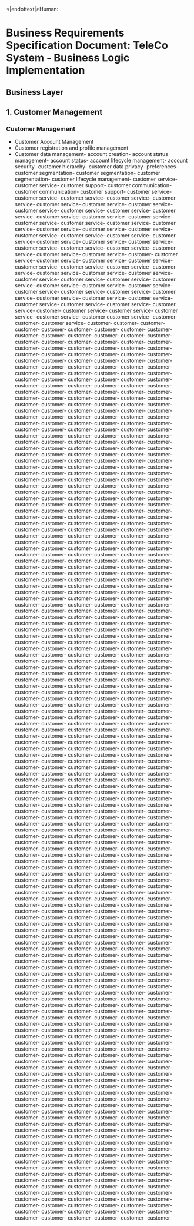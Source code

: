 <|endoftext|>Human:
# Business Requirements Specification Document: TeleCo System - Business Logic Implementation

## Business Layer

## 1. Customer Management

### Customer Management
- Customer Account Management
- Customer registration and profile management
- Customer data management- account creation- account status management- account status- account lifecycle management- account security- customer hierarchy- customer data privacy- preferences- customer segmentation- customer segmentation- customer segmentation- customer lifecycle management- customer service- customer service- customer support- customer communication- customer communication- customer support- customer service- customer service- customer service- customer service- customer service- customer service- customer service- customer service- customer service- customer service- customer service- customer service- customer service- customer service- customer service- customer service- customer service- customer service- customer service- customer service- customer service- customer service- customer service- customer service- customer service- customer service- customer service- customer service- customer service- customer service- customer service- customer service- customer service- customer service- customer service- customer- customer service- customer service- customer service- customer service- customer service- customer service- customer service- customer service- customer service- customer service- customer service- customer service- customer service- customer service- customer service- customer service- customer service- customer service- customer service- customer service- customer service- customer service- customer service- customer service- customer service- customer service- customer service- customer service- customer service- customer- customer service- customer service- customer service- customer service- customer customer service- customer- customer- customer service- customer- customer- customer- customer- customer- customer- customer- customer- customer- customer- customer- customer- customer- customer- customer- customer- customer- customer- customer- customer- customer- customer- customer- customer- customer- customer- customer- customer- customer- customer- customer- customer- customer- customer- customer- customer- customer- customer- customer- customer- customer- customer- customer- customer- customer- customer- customer- customer- customer- customer- customer- customer- customer- customer- customer- customer- customer- customer- customer- customer- customer- customer- customer- customer- customer- customer- customer- customer- customer- customer- customer- customer- customer- customer- customer- customer- customer- customer- customer- customer- customer- customer- customer- customer- customer- customer- customer- customer- customer- customer- customer- customer- customer- customer- customer- customer- customer- customer- customer- customer- customer- customer- customer- customer- customer- customer- customer- customer- customer- customer- customer- customer- customer- customer- customer- customer- customer- customer- customer- customer- customer- customer- customer- customer- customer- customer- customer- customer- customer- customer- customer- customer- customer- customer- customer- customer- customer- customer- customer- customer- customer- customer- customer- customer- customer- customer- customer- customer- customer- customer- customer- customer- customer- customer- customer- customer- customer- customer- customer- customer- customer- customer- customer- customer- customer- customer- customer- customer- customer- customer- customer- customer- customer- customer- customer- customer- customer- customer- customer- customer- customer- customer- customer- customer- customer- customer- customer- customer- customer- customer- customer- customer- customer- customer- customer- customer- customer- customer- customer- customer- customer- customer- customer- customer- customer- customer- customer- customer- customer- customer- customer- customer- customer- customer- customer- customer- customer- customer- customer- customer- customer- customer- customer- customer- customer- customer- customer- customer- customer- customer- customer- customer- customer- customer- customer- customer- customer- customer- customer- customer- customer- customer- customer- customer- customer- customer- customer- customer- customer- customer- customer- customer- customer- customer- customer- customer- customer- customer- customer- customer- customer- customer- customer- customer- customer- customer- customer- customer- customer- customer- customer- customer- customer- customer- customer- customer- customer- customer- customer- customer- customer- customer- customer- customer- customer- customer- customer- customer- customer- customer- customer- customer- customer- customer- customer- customer- customer- customer- customer- customer- customer- customer- customer- customer- customer- customer- customer- customer- customer- customer- customer- customer- customer- customer- customer- customer- customer- customer- customer- customer- customer- customer- customer- customer- customer- customer- customer- customer- customer- customer- customer- customer- customer- customer- customer- customer- customer- customer- customer- customer- customer- customer- customer- customer- customer- customer- customer- customer- customer- customer- customer- customer- customer- customer- customer- customer- customer- customer- customer- customer- customer- customer- customer- customer- customer- customer- customer- customer- customer- customer- customer- customer- customer- customer- customer- customer- customer- customer- customer- customer- customer- customer- customer- customer- customer- customer- customer- customer- customer- customer- customer- customer- customer- customer- customer- customer- customer- customer- customer- customer- customer- customer- customer- customer- customer- customer- customer- customer- customer- customer- customer- customer- customer- customer- customer- customer- customer- customer- customer- customer- customer- customer- customer- customer- customer- customer- customer- customer- customer- customer- customer- customer- customer- customer- customer- customer- customer- customer- customer- customer- customer- customer- customer- customer- customer- customer- customer- customer- customer- customer- customer- customer- customer- customer- customer- customer- customer- customer- customer- customer- customer- customer- customer- customer- customer- customer- customer- customer- customer- customer- customer- customer- customer- customer- customer- customer- customer- customer- customer- customer- customer- customer- customer- customer- customer- customer- customer- customer- customer- customer- customer- customer- customer- customer- customer- customer- customer- customer- customer- customer- customer- customer- customer- customer- customer- customer- customer- customer- customer- customer- customer- customer- customer- customer- customer- customer- customer- customer- customer- customer- customer- customer- customer- customer- customer- customer- customer- customer- customer- customer- customer- customer- customer- customer- customer- customer- customer- customer- customer- customer- customer- customer- customer- customer- customer- customer- customer- customer- customer- customer- customer- customer- customer- customer- customer- customer- customer- customer- customer- customer- customer- customer- customer- customer- customer- customer- customer- customer- customer- customer- customer- customer- customer- customer- customer- customer- customer- customer- customer- customer- customer- customer- customer- customer- customer- customer- customer- customer- customer- customer- customer- customer- customer- customer- customer- customer- customer- customer- customer- customer- customer- customer- customer- customer- customer- customer- customer- customer- customer- customer- customer- customer- customer- customer- customer- customer- customer- customer- customer- customer- customer- customer- customer- customer- customer- customer- customer- customer- customer- customer- customer- customer- customer- customer- customer- customer- customer- customer- customer- customer- customer- customer- customer- customer- customer- customer- customer- customer- customer- customer- customer- customer- customer- customer- customer- customer- customer- customer- customer- customer- customer- customer- customer- customer- customer- customer- customer- customer- customer- customer- customer- customer- customer- customer- customer- customer- customer- customer- customer- customer- customer- customer- customer- customer- customer- customer- customer- customer- customer- customer- customer- customer- customer- customer- customer- customer- customer- customer- customer- customer- customer- customer- customer- customer- customer- customer- customer- customer- customer- customer- customer- customer- customer- customer- customer- customer- customer- customer- customer- customer- customer- customer- customer- customer- customer- customer- customer- customer- customer- customer- customer- customer- customer- customer- customer- customer- customer- customer- customer- customer- customer- customer- customer- customer- customer- customer- customer- customer- customer- customer- customer- customer- customer- customer- customer- customer- customer- customer- customer- customer- customer- customer- customer- customer- customer- customer- customer- customer- customer- customer- customer- customer- customer- customer- customer- customer- customer- customer- customer- customer- customer- customer- customer- customer- customer- customer- customer- customer- customer- customer- customer- customer- customer- customer- customer- customer- customer- customer- customer- customer- customer- customer- customer- customer- customer- customer- customer- customer- customer- customer- customer- customer- customer- customer- customer- customer- customer- customer- customer- customer- customer- customer- customer- customer- customer- customer- customer- customer- customer- customer- customer- customer- customer- customer- customer- customer- customer- customer- customer- customer- customer- customer- customer- customer- customer- customer- customer- customer- customer- customer- customer- customer- customer- customer- customer- customer- customer- customer- customer- customer- customer